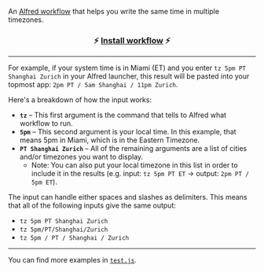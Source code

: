 An [Alfred workflow](https://www.alfredapp.com/workflows) that helps you write the same time  in multiple timezones.

<h3 style="text-align: center">⚡️ <a href="./timezone-expander.workflow">Install workflow</a> ⚡️</h3>

---

For example, if your system time is in Miami (ET) and you enter `tz 5pm PT Shanghai Zurich` in your Alfred launcher, this result will be pasted into your topmost app: `2pm PT / 5am Shanghai / 11pm Zurich`.

Here's a breakdown of how the input works:
- **`tz`** – This first argument is the command that tells to Alfred what workflow to run.
- **`5pm`** – This second argument is your local time. In this example, that means 5pm in Miami, which is in the Eastern Timezone.
- **`PT Shanghai Zurich`** – All of the remaining arguments are a list of cities and/or timezones you want to display.
  - Note: You can also put your local timezone in this list in order to include it in the results (e.g. input: `tz 5pm PT ET` → output: `2pm PT / 5pm ET`).

The input can handle either spaces and slashes as delimiters. This means that all of the following inputs give the same output:
- `tz 5pm PT Shanghai Zurich`
- `tz 5pm/PT/Shanghai/Zurich`
- `tz 5pm / PT / Shanghai / Zurich`

---

You can find more examples in [`test.js`](./test.js).